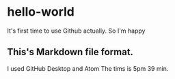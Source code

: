 # hello-world

It's first time to use Github actually.
So I'm happy

## This's Markdown file format.

I used GitHub Desktop and Atom
The tims is 5pm 39 min.
